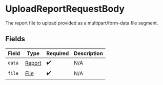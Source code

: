 # UploadReportRequestBody

The report file to upload provided as a multipart/form-data file segment.


## Fields

| Field                                   | Type                                    | Required                                | Description                             |
| --------------------------------------- | --------------------------------------- | --------------------------------------- | --------------------------------------- |
| `data`                                  | [Report](../../models/shared/Report.md) | :heavy_check_mark:                      | N/A                                     |
| `file`                                  | [File](../../models/operations/File.md) | :heavy_check_mark:                      | N/A                                     |